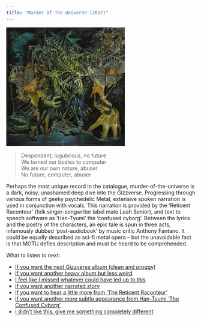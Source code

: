 ```yaml
---
title: "Murder Of The Universe (2017)"
---
```


![album cover of Murder Of The Universe](./cover.jpg)

> Despondent, lugubrious, no future  
> We turned our bodies to computer  
> We are our own nature, abuser  
> No future, computer, abuser

Perhaps the most unique record in the catalogue, murder-of-the-universe is a dark, noisy, unashamed deep dive into the Gizzverse. Progressing through various forms of geeky psychedelic Metal, extensive spoken narration is used in conjunction with vocals. This narration is provided by the ‘Reticent Raconteur’ (folk singer-songwriter label mate Leah Senior), and text to speech software as ‘Han-Tyumi’ the ‘confused cyborg’. Between the lyrics and the poetry of the characters, an epic tale is spun in three acts, infamously dubbed ‘post-audiobook’ by music critic Anthony Fantano. It could be equally described as sci-fi metal opera – but the unavoidable fact is that MOTU defies description and must be heard to be comprehended.

What to listen to next:

*   [If you want the next Gizzverse album (clean and proggy)](./polygondwanaland)
*   [If you want another heavy album but less weird](./infest-the-rats-nest)
*   [I feel like I missed whatever could have led up to this](./nonagon-infinity)
*   [If you want another narrated story](./eyes-like-the-sky)
*   [If you want to hear a little more from ‘The Reticent Raconteur’](./polygondwanaland)
*   [If you want another more subtle appearance from Han-Tyumi ‘The Confused Cyborg’](./sketches-of-brunswick-east)
*   [I didn’t like this, give me something completely different](./paper-mache-dream-balloon)
